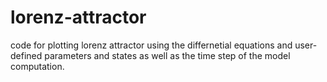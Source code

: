 # lorenz-attractor
code for plotting lorenz attractor
using the differnetial equations and user-defined parameters and states as well as the time step of the model computation.
